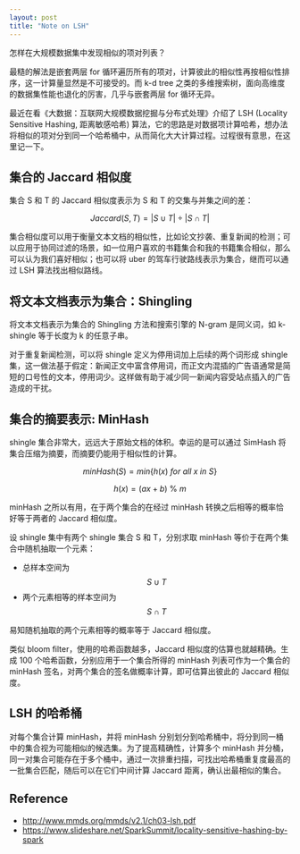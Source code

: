 ```yaml
---
layout: post
title: "Note on LSH"
---
```



怎样在大规模数据集中发现相似的项对列表？

最糙的解法是嵌套两层 for 循环遍历所有的项对，计算彼此的相似性再按相似性排序，这一计算量显然是不可接受的。而 k-d tree 之类的多维搜索树，面向高维度的数据集性能也退化的厉害，几乎与嵌套两层 for 循环无异。

最近在看《大数据：互联网大规模数据挖掘与分布式处理》介绍了 LSH (Locality Sensitive Hashing, 距离敏感哈希) 算法，它的思路是对数据项计算哈希，想办法将相似的项对分到同一个哈希桶中，从而简化大大计算过程。过程很有意思，在这里记一下。

## 集合的 Jaccard 相似度

集合 S 和 T 的 Jaccard 相似度表示为 S 和 T 的交集与并集之间的差：

$$
Jaccard(S, T) = | S \cup T | \div | S \cap T |
$$

集合相似度可以用于衡量文本文档的相似性，比如论文抄袭、重复新闻的检测；可以应用于协同过滤的场景，如一位用户喜欢的书籍集合和我的书籍集合相似，那么可以认为我们喜好相似；也可以将 uber 的驾车行驶路线表示为集合，继而可以通过 LSH 算法找出相似路线。

## 将文本文档表示为集合：Shingling

将文本文档表示为集合的 Shingling 方法和搜索引擎的 N-gram 是同义词，如 k-shingle 等于长度为 k 的任意子串。

对于重复新闻检测，可以将 shingle 定义为停用词加上后续的两个词形成 shingle 集，这一做法基于假定：新闻正文中富含停用词，而正文内混插的广告语通常是简短的口号性的文本，停用词少。这样做有助于减少同一新闻内容受站点插入的广告造成的干扰。

## 集合的摘要表示: MinHash

shingle 集合非常大，远远大于原始文档的体积。幸运的是可以通过 SimHash 将集合压缩为摘要，而摘要仍能用于相似性的计算。

$$
minHash(S) = min \{ h(x) \ for \  all \ x \ in \ S \}
$$

$$
h(x) = (ax + b) \  \% \  m
$$

minHash 之所以有用，在于两个集合的在经过 minHash 转换之后相等的概率恰好等于两者的 Jaccard 相似度。 

设 shingle 集中有两个 shingle 集合 S 和 T，分别求取 minHash 等价于在两个集合中随机抽取一个元素：

- 总样本空间为 $$ S \cup T $$
- 两个元素相等的样本空间为 $$ S \cap T $$

易知随机抽取的两个元素相等的概率等于 Jaccard 相似度。

类似 bloom filter，使用的哈希函数越多，Jaccard 相似度的估算也就越精确。生成 100 个哈希函数，分别应用于一个集合所得的 minHash 列表可作为一个集合的 minHash 签名，对两个集合的签名做概率计算，即可估算出彼此的 Jaccard 相似度。

## LSH 的哈希桶

对每个集合计算 minHash，并将 minHash 分别划分到哈希桶中，将分到同一桶中的集合视为可能相似的候选集。为了提高精确性，计算多个 minHash 并分桶，同一对集合可能存在于多个桶中，通过一次排重扫描，可找出哈希桶重复度最高的一批集合匹配，随后可以在它们中间计算 Jaccard 距离，确认出最相似的集合。

## Reference

- <http://www.mmds.org/mmds/v2.1/ch03-lsh.pdf>
- <https://www.slideshare.net/SparkSummit/locality-sensitive-hashing-by-spark>

